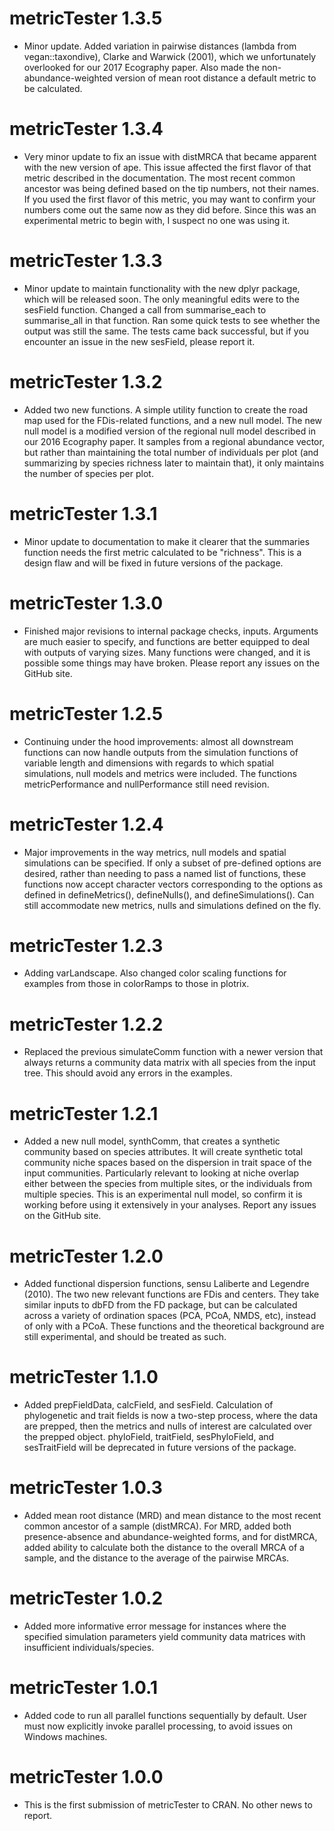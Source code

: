 # metricTester 1.3.5

* Minor update. Added variation in pairwise distances (lambda from vegan::taxondive), Clarke and Warwick (2001), which we unfortunately overlooked for our 2017 Ecography paper. Also made the non-abundance-weighted version of mean root distance a default metric to be calculated.

# metricTester 1.3.4

* Very minor update to fix an issue with distMRCA that became apparent with the new version of ape. This issue affected the first flavor of that metric described in the documentation. The most recent common ancestor was being defined based on the tip numbers, not their names. If you used the first flavor of this metric, you may want to confirm your numbers come out the same now as they did before. Since this was an experimental metric to begin with, I suspect no one was using it.

# metricTester 1.3.3

* Minor update to maintain functionality with the new dplyr package, which will be released soon. The only meaningful edits were to the sesField function. Changed a call from summarise_each to summarise_all in that function. Ran some quick tests to see whether the output was still the same. The tests came back successful, but if you encounter an issue in the new sesField, please report it. 

# metricTester 1.3.2

* Added two new functions. A simple utility function to create the road map used for the FDis-related functions, and a new null model. The new null model is a modified version of the regional null model described in our 2016 Ecography paper. It samples from a regional abundance vector, but rather than maintaining the total number of individuals per plot (and summarizing by species richness later to maintain that), it only maintains the number of species per plot.

# metricTester 1.3.1

* Minor update to documentation to make it clearer that the summaries function needs the first metric calculated to be "richness". This is a design flaw and will be fixed in future versions of the package.

# metricTester 1.3.0

* Finished major revisions to internal package checks, inputs. Arguments are much easier to specify, and functions are better equipped to deal with outputs of varying sizes. Many functions were changed, and it is possible some things may have broken. Please report any issues on the GitHub site.

# metricTester 1.2.5

* Continuing under the hood improvements: almost all downstream functions can now handle outputs from the simulation functions of variable length and dimensions with regards to which spatial simulations, null models and metrics were included. The functions metricPerformance and nullPerformance still need revision.

# metricTester 1.2.4

* Major improvements in the way metrics, null models and spatial simulations can be specified. If only a subset of pre-defined options are desired, rather than needing to pass a named list of functions, these functions now accept character vectors corresponding to the options as defined in defineMetrics(), defineNulls(), and defineSimulations(). Can still accommodate new metrics, nulls and simulations defined on the fly.

# metricTester 1.2.3

* Adding varLandscape. Also changed color scaling functions for examples from those in colorRamps to those in plotrix.

# metricTester 1.2.2

* Replaced the previous simulateComm function with a newer version that always returns a community data matrix with all species from the input tree. This should avoid any errors in the examples.

# metricTester 1.2.1

* Added a new null model, synthComm, that creates a synthetic community based on species attributes. It will create synthetic total community niche spaces based on the dispersion in trait space of the input communities. Particularly relevant to looking at niche overlap either between the species from multiple sites, or the individuals from multiple species. This is an experimental null model, so confirm it is working before using it extensively in your analyses. Report any issues on the GitHub site.

# metricTester 1.2.0

* Added functional dispersion functions, sensu Laliberte and Legendre (2010). The two new relevant functions are FDis and centers. They take similar inputs to dbFD from the FD package, but can be calculated across a variety of ordination spaces (PCA, PCoA, NMDS, etc), instead of only with a PCoA. These functions and the theoretical background are still experimental, and should be treated as such.

# metricTester 1.1.0

* Added prepFieldData, calcField, and sesField. Calculation of phylogenetic and trait fields is now a two-step process, where the data are prepped, then the metrics and nulls of interest are calculated over the prepped object. phyloField, traitField, sesPhyloField, and sesTraitField will be deprecated in future versions of the package.

# metricTester 1.0.3

* Added mean root distance (MRD) and mean distance to the most recent common ancestor of a sample (distMRCA). For MRD, added both presence-absence and abundance-weighted forms, and for distMRCA, added ability to calculate both the distance to the overall MRCA of a sample, and the distance to the average of the pairwise MRCAs.

# metricTester 1.0.2

* Added more informative error message for instances where the specified simulation parameters yield community data matrices with insufficient individuals/species.

# metricTester 1.0.1

* Added code to run all parallel functions sequentially by default. User must now explicitly invoke parallel processing, to avoid issues on Windows machines.

# metricTester 1.0.0

* This is the first submission of metricTester to CRAN. No other news to report.